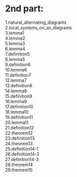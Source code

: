 # 2nd part:

1.natural_alternating_diagrams\
2.local_systems_on_as_diagrams\
3.lemma1\
4.lemma2\
5.lemma3\
6.lemma4\
7.definition5\
8.lemma5\
9.definition6\
10.lemma6\
11.definition7\
12.lemma7\
13.definition8\
14.lemma8\
15.definition9\
16.lemma9\
17.definition10\
18.lemma10\
19.definition11\
20.lemma11\
21.definition12\
22.theorem12\
23.definition13\
24.theorem13\
25.definition14-1\
26.definition14-2\
27.definition14-3\
28.theorem14\
29.theorem15
